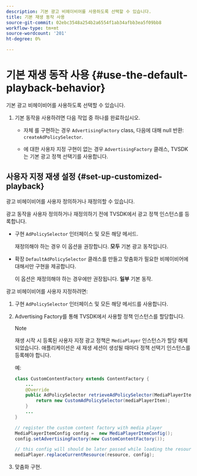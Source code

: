 ```yaml
---
description: 기본 광고 비헤이비어를 사용하도록 선택할 수 있습니다.
title: 기본 재생 동작 사용
source-git-commit: 02ebc3548a254b2a6554f1ab34afbb3ea5f09bb8
workflow-type: tm+mt
source-wordcount: '201'
ht-degree: 0%

---
```


# 기본 재생 동작 사용  {#use-the-default-playback-behavior}

기본 광고 비헤이비어를 사용하도록 선택할 수 있습니다.

1. 기본 동작을 사용하려면 다음 작업 중 하나를 완료하십시오.

   * 자체 를 구현하는 경우 `AdvertisingFactory` class, 다음에 대해 null 반환: `createAdPolicySelector`.

   * 에 대한 사용자 지정 구현이 없는 경우 `AdvertisingFactory` 클래스, TVSDK는 기본 광고 정책 선택기를 사용합니다.

## 사용자 지정 재생 설정 {#set-up-customized-playback}

광고 비헤이비어를 사용자 정의하거나 재정의할 수 있습니다.

광고 동작을 사용자 정의하거나 재정의하기 전에 TVSDK에서 광고 정책 인스턴스를 등록합니다.

* 구현 `AdPolicySelector` 인터페이스 및 모든 해당 메서드.

  재정의해야 하는 경우 이 옵션을 권장합니다. **모두** 기본 광고 동작입니다.

* 확장 `DefaultAdPolicySelector` 클래스를 만들고 맞춤화가 필요한 비헤이비어에 대해서만 구현을 제공합니다.

  이 옵션은 재정의해야 하는 경우에만 권장됩니다. **일부** 기본 동작.

광고 비헤이비어를 사용자 지정하려면:

1. 구현 `AdPolicySelector` 인터페이스 및 모든 해당 메서드를 사용합니다.
1. Advertising Factory를 통해 TVSDK에서 사용할 정책 인스턴스를 할당합니다.

   >[!NOTE]
   >
   >재생 시작 시 등록된 사용자 지정 광고 정책은 `MediaPlayer` 인스턴스가 할당 해제되었습니다. 애플리케이션은 새 재생 세션이 생성될 때마다 정책 선택기 인스턴스를 등록해야 합니다.

   예:

   ```java
   class CustomContentFactory extends ContentFactory { 
       ... 
       @Override 
       public AdPolicySelector retrieveAdPolicySelector(MediaPlayerItem mediaPlayerItem) { 
           return new CustomAdPolicySelector(mediaPlayerItem); 
       } 
       ... 
   } 
   
   // register the custom content factory with media player 
   MediaPlayerItemConfig config =  new MediaPlayerItemConfig(); 
   config.setAdvertisingFactory(new CustomContentFactory()); 
   
   // this config will should be later passed while loading the resource 
   mediaPlayer.replaceCurrentResource(resource, config);
   ```

1. 맞춤화 구현.

